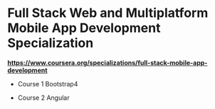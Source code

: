 # Full Stack Web and Multiplatform Mobile App Development Specialization

__https://www.coursera.org/specializations/full-stack-mobile-app-development__

* Course 1 Bootstrap4

* Course 2 Angular